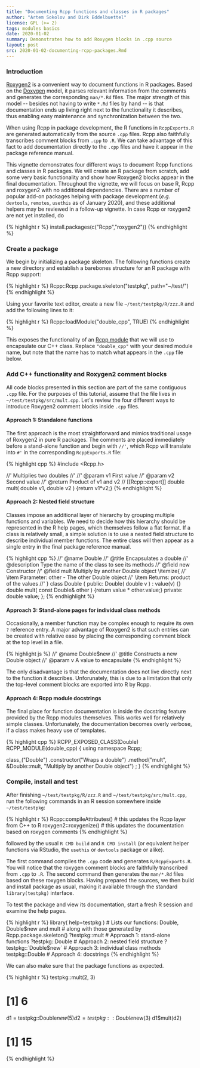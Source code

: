 ```yaml
---
title: "Documenting Rcpp functions and classes in R packages"
author: "Artem Sokolov and Dirk Eddelbuettel"
license: GPL (>= 2)
tags: modules basics
date: 2020-01-02
summary: Demonstrates how to add Roxygen blocks in .cpp source
layout: post
src: 2020-01-02-documenting-rcpp-packages.Rmd
---
```


### Introduction

[Roxygen2](https://cran.r-project.org/package=roxygen2) is a convenient way to document functions in
R packages. Based on the [Doxygen](https://en.wikipedia.org/wiki/Doxygen) model, it parses relevant
information from the comments and generates the corresponding `man/*.Rd` files. The major strength
of this model -- besides not having to write `*.Rd` files by hand -- is that documentation ends up
living right next to the functionality it describes, thus enabling easy maintenance and
synchronization between the two.

When using Rcpp in package development, the R functions in `RcppExports.R` are generated
automatically from the source `.cpp` files. Rcpp also faithfully transcribes comment blocks from
`.cpp` to `.R`. We can take advantage of this fact to add documentation directly to the `.cpp` files
and have it appear in the package reference manual.

This vignette demonstrates four different ways to document Rcpp functions and classes in R
packages. We will create an R package from scratch, add some very basic functionality and show how
Roxygen2 blocks appear in the final documentation. Throughout the vignette, we will focus on base R,
Rcpp and roxygen2 with no additional dependencies. There are a number of popular add-on packages
helping with package development (_e.g._ `devtools`, `remotes`, `usethis` as of January 2020), and
these additional helpers may be reviewed in a follow-up vignette.  In case
Rcpp or roxygen2 are not yet installed, do


{% highlight r %}
install.packages(c("Rcpp","roxygen2"))
{% endhighlight %}

### Create a package

We begin by initializing a package skeleton. The following functions create a new directory and
establish a barebones structure for an R package with Rcpp support:


{% highlight r %}
Rcpp::Rcpp.package.skeleton("testpkg", path="~/test/")
{% endhighlight %}

Using your favorite text editor, create a new file `~/test/testpkg/R/zzz.R` and add the following
lines to it:


{% highlight r %}
Rcpp::loadModule("double_cpp", TRUE)
{% endhighlight %}

This exposes the functionality of an [Rcpp
module](http://dirk.eddelbuettel.com/code/rcpp/Rcpp-modules.pdf) that we will use to encapsulate our
C++ class. Replace `"double_cpp"` with your desired module name, but note that the name has to match
what appears in the `.cpp` file below.

### Add C++ functionality and Roxygen2 comment blocks

All code blocks presented in this section are part of the same contiguous `.cpp` file. For the
purposes of this tutorial, assume that the file lives in `~/test/testpkg/src/mult.cpp`. Let's review
the four different ways to introduce Roxygen2 comment blocks inside `.cpp` files.

#### Approach 1: Standalone functions

The first approach is the most straightforward and mimics traditional usage of Roxygen2 in pure R
packages. The comments are placed immediately before a stand-alone function and begin with `//'`,
which Rcpp will translate into `#'` in the corresponding `RcppExports.R` file:


{% highlight cpp %}
#include <Rcpp.h>

//' Multiplies two doubles
//'
//' @param v1 First value
//' @param v2 Second value
//' @return Product of v1 and v2
// [[Rcpp::export]]
double mult( double v1, double v2 ) {return v1*v2;}
{% endhighlight %}

#### Approach 2: Nested field structure

Classes impose an additional layer of hierarchy by grouping multiple functions and variables. We
need to decide how this hierarchy should be represented in the R help pages, which themselves follow a
flat format. If a class is relatively small, a simple solution is to use a nested field structure to
describe individual member functions. The entire class will then appear as a single entry in the
final package reference manual.


{% highlight cpp %}
//' @name Double
//' @title Encapsulates a double
//' @description Type the name of the class to see its methods
//' @field new Constructor
//' @field mult Multiply by another Double object \itemize{
//' \item Parameter: other - The other Double object
//' \item Returns: product of the values
//' }
class Double {
public:
  Double( double v ) : value(v) {}
  double mult( const Double& other ) {return value * other.value;}
private:
  double value;
};
{% endhighlight %}

#### Approach 3: Stand-alone pages for individual class methods

Occasionally, a member function may be complex enough to require its own `?` reference entry. A
major advantage of Roxygen2 is that such entries can be created with relative ease by placing the
corresponding comment block at the top level in a file.


{% highlight js %}
//' @name Double$new
//' @title Constructs a new Double object
//' @param v A value to encapsulate
{% endhighlight %}

The only disadvantage is that the documentation does not live directly next to the function it
describes. Unforunately, this is due to a limitation that only the top-level comment blocks are
exported into R by Rcpp.

#### Approach 4: Rcpp module docstrings

The final place for function documentation is inside the docstring feature provided by the Rcpp
modules themselves. This works well for relatively simple classes. Unfortunately, the documentation
becomes overly verbose, if a class makes heavy use of templates.


{% highlight cpp %}
RCPP_EXPOSED_CLASS(Double)
RCPP_MODULE(double_cpp) {
  using namespace Rcpp;

  class_<Double>("Double")
    .constructor<double>("Wraps a double")
    .method("mult", &Double::mult, "Multiply by another Double object")
    ;
}
{% endhighlight %}

### Compile, install and test

After finishing `~/test/testpkg/R/zzz.R` and `~/test/testpkg/src/mult.cpp`, run the following
commands in an R session somewhere inside `~/test/testpkg`:


{% highlight r %}
Rcpp::compileAttributes()   # this updates the Rcpp layer from C++ to R
roxygen2::roxygenize()      # this updates the documentation based on roxygen comments
{% endhighlight %}

followed by the usual `R CMD build` and `R CMD install` (or equivalent helper functions via RStudio,
the `usethis` or `devtools` package or alike). 

The first command compiles the `.cpp` code and generates `R/RcppExports.R`. You will notice that the
roxygen comment blocks are faithfully transcribed from `.cpp` to `.R`. The second command then
generates the `man/*.Rd` files based on these roxygen blocks. Having prepared the sources, we then
build and install package as usual, making it available through the standard `library(testpkg)`
interface.

To test the package and view its documentation, start a fresh R session and examine the help pages.


{% highlight r %}
library( help=testpkg )     # Lists our functions: Double, Double$new and mult
                            #     along with those generated by Rcpp.package.skeleton()
?testpkg::mult              # Approach 1: stand-alone functions
?testpkg::Double            # Approach 2: nested field structure
?testpkg::`Double$new`      # Approach 3: individual class methods
testpkg::Double             # Approach 4: docstrings
{% endhighlight %}

We can also make sure that the package functions as expected.


{% highlight r %}
testpkg::mult(2, 3)    
# [1] 6

d1 = testpkg::Double$new(5)
d2 = testpkg::Double$new(3)
d1$mult(d2)
# [1] 15
{% endhighlight %}
